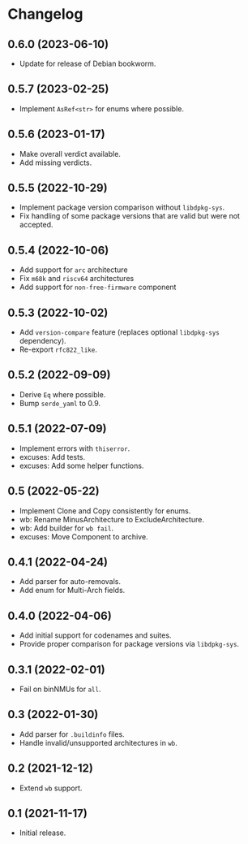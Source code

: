 # Changelog

## 0.6.0 (2023-06-10)

* Update for release of Debian bookworm.

## 0.5.7 (2023-02-25)

* Implement `AsRef<str>` for enums where possible.

## 0.5.6 (2023-01-17)

* Make overall verdict available.
* Add missing verdicts.

## 0.5.5 (2022-10-29)

* Implement package version comparison without `libdpkg-sys`.
* Fix handling of some package versions that are valid but were not accepted.

## 0.5.4 (2022-10-06)

* Add support for `arc` architecture
* Fix `m68k` and `riscv64` architectures
* Add support for `non-free-firmware` component

## 0.5.3 (2022-10-02)

* Add `version-compare` feature (replaces optional `libdpkg-sys` dependency).
* Re-export `rfc822_like`.

## 0.5.2 (2022-09-09)

* Derive `Eq` where possible.
* Bump `serde_yaml` to 0.9.

## 0.5.1 (2022-07-09)

* Implement errors with `thiserror`.
* excuses: Add tests.
* excuses: Add some helper functions.

## 0.5 (2022-05-22)

* Implement Clone and Copy consistently for enums.
* wb: Rename MinusArchitecture to ExcludeArchitecture.
* wb: Add builder for `wb fail`.
* excuses: Move Component to archive.

## 0.4.1 (2022-04-24)

* Add parser for auto-removals.
* Add enum for Multi-Arch fields.

## 0.4.0 (2022-04-06)

* Add initial support for codenames and suites.
* Provide proper comparison for package versions via `libdpkg-sys`.

## 0.3.1 (2022-02-01)

* Fail on binNMUs for `all`.

## 0.3 (2022-01-30)

* Add parser for `.buildinfo` files.
* Handle invalid/unsupported architectures in `wb`.

## 0.2 (2021-12-12)

* Extend `wb` support.

## 0.1 (2021-11-17)

* Initial release.
